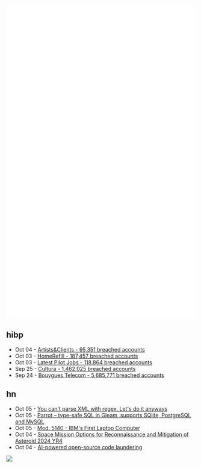 ![Metrics](https://raw.githubusercontent.com/phixion/phixion/master/metrics.svg)

## hibp

<!--
for https://github.com/phixion/phixion/blob/main/.github/workflows/feeds.yml
-->
<!--START_SECTION:haveibeenpwnd-->
- Oct 04 - [Artists&Clients - 95,351 breached accounts](https://haveibeenpwned.com/Breach/ArtistsNClients)
- Oct 03 - [HomeRefill - 187,457 breached accounts](https://haveibeenpwned.com/Breach/HomeRefill)
- Oct 03 - [Latest Pilot Jobs - 118,864 breached accounts](https://haveibeenpwned.com/Breach/LatestPilotJobs)
- Sep 25 - [Cultura - 1,462,025 breached accounts](https://haveibeenpwned.com/Breach/Cultura)
- Sep 24 - [Bouygues Telecom - 5,685,771 breached accounts](https://haveibeenpwned.com/Breach/BouyguesTelecom)
<!--END_SECTION:haveibeenpwnd-->

## hn

<!--
for https://github.com/phixion/phixion/blob/main/.github/workflows/feeds.yml
-->
<!--START_SECTION:hn-->
- Oct 05 - [You can't parse XML with regex. Let's do it anyways](https://sdomi.pl/weblog/26-nobody-here-is-free-of-sin/)
- Oct 05 - [Parrot – type-safe SQL in Gleam, supports SQlite, PostgreSQL and MySQL](https://github.com/daniellionel01/parrot)
- Oct 05 - [Mod. 5140 - IBM's First Laptop Computer](https://richardsapperdesign.com/products/mod-5140/)
- Oct 04 - [Space Mission Options for Reconnaissance and Mitigation of Asteroid 2024 YR4](https://arxiv.org/abs/2509.12351)
- Oct 04 - [AI-powered open-source code laundering](https://github.com/SudoMaker/rEFui/blob/main/HALL_OF_SHAME.md)
<!--END_SECTION:hn-->

<!--
for https://yhype.me
-->
![](https://hit.yhype.me/github/profile?user_id=13013670)
